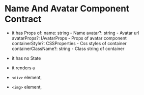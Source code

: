 
# Name And Avatar Component Contract

- it has Props of:
  name: string - Name
  avatar?: string - Avatar url
  avatarProps?: IAvatarProps - Props of avatar component
  containerStyle?: CSSProperties - Css styles of container
  containerClassName?: string - Class string of container

- it has no State

- it renders a

-  `<div>` element,

-  `<img>` element,
